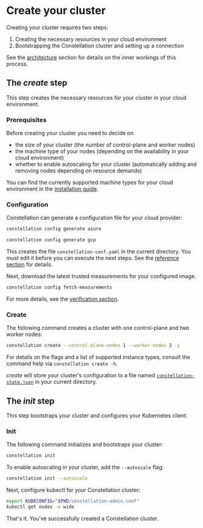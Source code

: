 # Create your cluster

Creating your cluster requires two steps:

1. Creating the necessary resources in your cloud environment
2. Bootstrapping the Constellation cluster and setting up a connection

See the [architecture](../architecture/orchestration.md) section for details on the inner workings of this process.

## The *create* step

This step creates the necessary resources for your cluster in your cloud environment.

### Prerequisites

Before creating your cluster you need to decide on

* the size of your cluster (the number of control-plane and worker nodes)
* the machine type of your nodes (depending on the availability in your cloud environment)
* whether to enable autoscaling for your cluster (automatically adding and removing nodes depending on resource demands)

You can find the currently supported machine types for your cloud environment in the [installation guide](../architecture/orchestration.md).

### Configuration

Constellation can generate a configuration file for your cloud provider:

<tabs>
<tabItem value="azure" label="Azure" default>

```bash
constellation config generate azure
```

</tabItem>
<tabItem value="gcp" label="GCP" default>

```bash
constellation config generate gcp
```

</tabItem>
</tabs>

This creates the file `constellation-conf.yaml` in the current directory. You must edit it before you can execute the next steps. See the [reference section](../reference/config.md) for details.

Next, download the latest trusted measurements for your configured image.

```bash
constellation config fetch-measurements
```

For more details, see the [verification section](../workflows/verify.md).

### Create

The following command creates a cluster with one control-plane and two worker nodes:

```bash
constellation create --control-plane-nodes 1 --worker-nodes 2 -y
```

For details on the flags and a list of supported instance types, consult the command help via `constellation create -h`.

*create* will store your cluster's configuration to a file named [`constellation-state.json`](../architecture/orchestration.md#installation-process) in your current directory.

## The *init* step

This step bootstraps your cluster and configures your Kubernetes client.

### Init

The following command initializes and bootstraps your cluster:

```bash
constellation init
```

To enable autoscaling in your cluster, add the `--autoscale` flag:

```bash
constellation init --autoscale
```

Next, configure kubectl for your Constellation cluster:

```bash
export KUBECONFIG="$PWD/constellation-admin.conf"
kubectl get nodes -o wide
```

That's it. You've successfully created a Constellation cluster.
